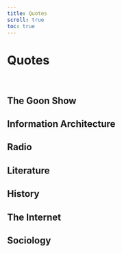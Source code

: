 ```yaml
---
title: Quotes
scroll: true
toc: true
---
```


# Quotes
<br>

## The Goon Show
## Information Architecture
## Radio 
## Literature
## History
## The Internet
## Sociology